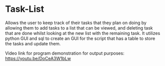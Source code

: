 # Task-List
Allows the user to keep track of their tasks that they plan on doing by allowing them to add tasks to a list that can be viewed, and deleting task that are done whilst looking at the new list with the remaining task. It utilizes python GUI and sql to create an GUI for the script that has a table to store the tasks and update them.

Video link for program demonstration for output purposes: https://youtu.be/DoCeA3W1bLw
